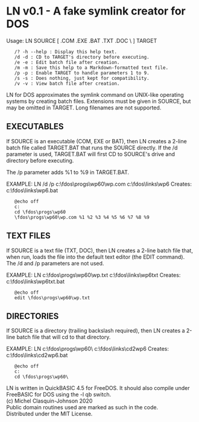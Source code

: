 LN v0.1 - A fake symlink creator for DOS
========================================

Usage: LN <parameters> SOURCE [ .COM .EXE .BAT .TXT .DOC \\ ] TARGET

       /? -h --help : Display this help text.
       /d -d : CD to TARGET's directory before executing.
       /e -e : Edit batch file after creation.
       /m -m : Save this help to a Markdown-formatted text file.
       /p -p : Enable TARGET to handle parameters 1 to 9.
       /s -s : Does nothing, just kept for compatibility.
       /v -v : View batch file after creation.

LN for DOS approximates the symlink command on UNIX-like operating systems
by creating batch files.
Extensions must be given in SOURCE, but may be omitted in TARGET.
Long filenames are not supported.

EXECUTABLES
-----------
If SOURCE is an executable (COM, EXE or BAT), then LN creates a 2-line batch
file called TARGET.BAT that runs the SOURCE directly. If the /d parameter is
used, TARGET.BAT will first CD to SOURCE's drive and directory before executing.

The /p parameter adds %1 to %9 in TARGET.BAT.

EXAMPLE: LN /d /p c:\fdos\progs\wp60\wp.com c:\fdos\links\wp6
Creates: c:\fdos\links\wp6.bat

~~~
   @echo off
   c:
   cd \fdos\progs\wp60
   \fdos\progs\wp60\wp.com %1 %2 %3 %4 %5 %6 %7 %8 %9
~~~

TEXT FILES
----------
If SOURCE is a text file (TXT, DOC), then LN creates a 2-line batch
file that, when run, loads the file into the default text editor
(the EDIT command).  
The /d and /p parameters are not used.

EXAMPLE: LN c:\fdos\progs\wp60\wp.txt c:\fdos\links\wp6txt 
Creates: c:\fdos\links\wp6txt.bat

~~~
   @echo off
   edit \fdos\progs\wp60\wp.txt
~~~

DIRECTORIES
-----------
If SOURCE is a directory (trailing backslash required), then LN
creates a 2-line batch file that will cd to that directory.

EXAMPLE: LN c:\fdos\progs\wp60\ c:\fdos\links\cd2wp6 
Creates: c:\fdos\links\cd2wp6.bat

~~~
   @echo off
   c:
   cd \fdos\progs\wp60\
~~~

LN is written in QuickBASIC 4.5 for FreeDOS. It should also compile
under FreeBASIC for DOS using the -l qb switch.  
(c) Michel Clasquin-Johnson 2020  
Public domain routines used are marked as such in the code.  
Distributed under the MIT License.
